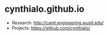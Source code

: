 # cynthialo.github.io

* Research: http://caml.engineering.wustl.edu/
* Projects: https://github.com/cynthialo/
